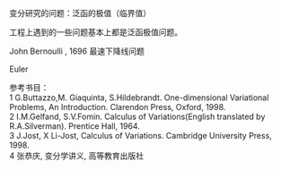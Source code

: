 
变分研究的问题：泛函的极值（临界值）

工程上遇到的一些问题基本上都是泛函极值问题。

John Bernoulli , 1696 最速下降线问题

Euler

参考书目：  
1 G.Buttazzo,M. Giaquinta, S.Hildebrandt. One-dimensional Variational Problems, An Introduction. Clarendon Press, Oxford, 1998.  
2 I.M.Gelfand, S.V.Fomin. Calculus of Variations(English translated by R.A.Silverman). Prentice Hall, 1964.  
3 J.Jost, X Li-Jost, Calculus of Variations. Cambridge University Press, 1998.  
4 张恭庆, 变分学讲义, 高等教育出版社

